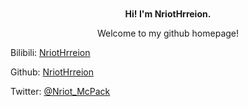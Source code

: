 <div align="center">
  <br>
  <br>
  <b>Hi! I'm NriotHrreion.</b>
  <p>Welcome to my github homepage!</p>
</div>


<p>Bilibili: <a href="https://space.bilibili.com/167995410">NriotHrreion</a></p>
<p>Github: <a href="https://git.io/Jfcmp">NriotHrreion</a></p>
<p>Twitter: <a href="https://twitter.com/Nriot_McPack">@Nriot_McPack</a></p>
